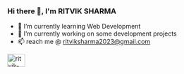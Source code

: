 ### Hi there 👋, I'm RITVIK SHARMA
- 🌱 I’m currently learning Web Development
- 🔭 I’m currently working on some development projects
- 📫 reach me @ ritviksharma2023@gmail.com

<p align="left">
<a href="www.linkedin.com/in/ritvik-sharma-573325197" target="blank"><img align="center" src="https://raw.githubusercontent.com/rahuldkjain/github-profile-readme-generator/master/src/images/icons/Social/linked-in-alt.svg" alt="ritvik-sharma-573325197" height="30" width="40" /></a>
</p>


<!--
**RiTvIkSh/RiTvIkSh** is a ✨ _special_ ✨ repository because its `README.md` (this file) appears on your GitHub profile.

Here are some ideas to get you started:

- 🔭 I’m currently working on...
- 🌱 I’m currently learning Web Development...
- 👯 I’m looking to collaborate on ...
- 🤔 I’m looking for help with ...
- 💬 Ask me about ...
- 📫 How to reach me: ...
- 😄 Pronouns: ...
- ⚡ Fun fact: ...
-->
